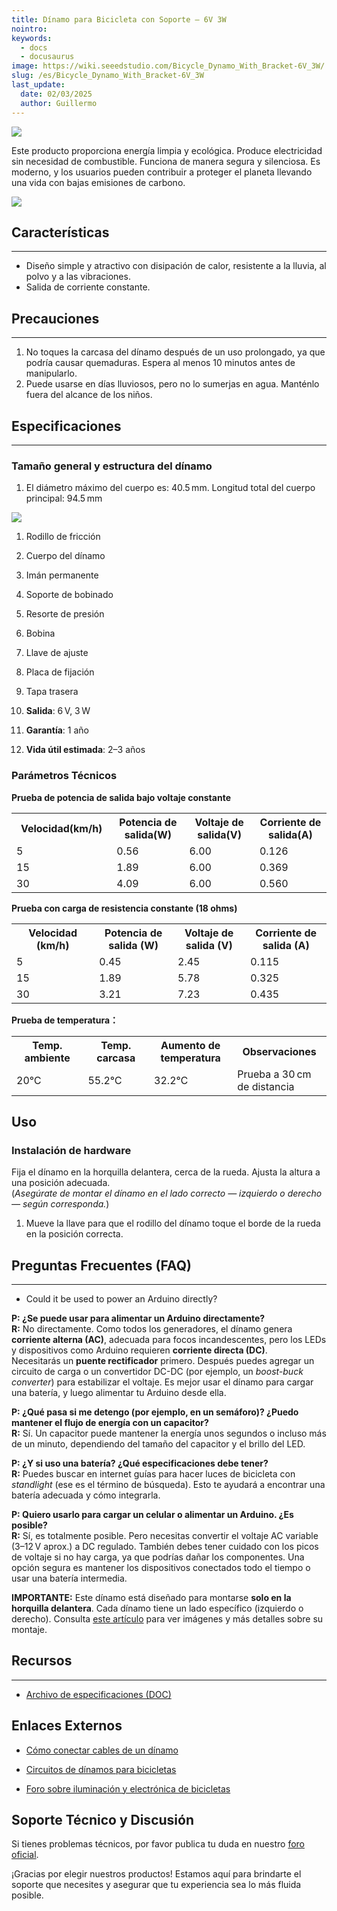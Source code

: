 ```yaml
---
title: Dínamo para Bicicleta con Soporte – 6V 3W
nointro:
keywords:
  - docs
  - docusaurus
image: https://wiki.seeedstudio.com/Bicycle_Dynamo_With_Bracket-6V_3W/
slug: /es/Bicycle_Dynamo_With_Bracket-6V_3W
last_update:
  date: 02/03/2025
  author: Guillermo
---
```

![](http://bz.seeedstudio.com/depot/images/product/Bidynamo.jpg)

Este producto proporciona energía limpia y ecológica. Produce electricidad sin necesidad de combustible. Funciona de manera segura y silenciosa. Es moderno, y los usuarios pueden contribuir a proteger el planeta llevando una vida con bajas emisiones de carbono.

[![](https://files.seeedstudio.com/wiki/Seeed-WiKi/docs/images/300px-Get_One_Now_Banner-ragular.png)](https://www.seeedstudio.com/bicycle-dynamo-with-bracket-6v-3w-p-798.html?cPath=155)

## Características
---
* Diseño simple y atractivo con disipación de calor, resistente a la lluvia, al polvo y a las vibraciones.
* Salida de corriente constante.

## Precauciones
---
1. No toques la carcasa del dínamo después de un uso prolongado, ya que podría causar quemaduras. Espera al menos 10 minutos antes de manipularlo.
2. Puede usarse en días lluviosos, pero no lo sumerjas en agua. Manténlo fuera del alcance de los niños.

##   Especificaciones
---
###   Tamaño general y estructura del dínamo

1. El diámetro máximo del cuerpo es: 40.5 mm. Longitud total del cuerpo principal: 94.5 mm

![](https://files.seeedstudio.com/wiki/Bicycle_Dynamo_With_Bracket-6V_3W/img/Bicycle-spec.JPG)

1. Rodillo de fricción  
2. Cuerpo del dínamo  
3. Imán permanente  
4. Soporte de bobinado  
5. Resorte de presión  
6. Bobina  
7. Llave de ajuste  
8. Placa de fijación  
9. Tapa trasera

2. **Salida**: 6 V, 3 W 

3. **Garantía**: 1 año  

4. **Vida útil estimada**: 2–3 años

### Parámetros Técnicos

**Prueba de potencia de salida bajo voltaje constante**

<table>
  <tbody><tr>
      <th>Velocidad(km/h)
      </th>
      <th>Potencia de salida(W)
      </th>
      <th>Voltaje de salida(V)
      </th>
      <th>Corriente de salida(A)
      </th></tr>
    <tr>
      <td width="200px">5
      </td>
      <td width="200px">0.56
      </td>
      <td width="200px">6.00
      </td>
      <td width="200px">0.126
      </td></tr>
    <tr>
      <td>15
      </td>
      <td>1.89
      </td>
      <td>6.00
      </td>
      <td>0.369
      </td></tr>
    <tr>
      <td>30
      </td>
      <td>4.09
      </td>
      <td>6.00
      </td>
      <td>0.560
      </td></tr></tbody></table>

**Prueba con carga de resistencia constante (18 ohms)**

<table>
  <tbody><tr>
      <th>Velocidad (km/h)
      </th>
      <th>Potencia de salida (W)
      </th>
      <th>Voltaje de salida (V)
      </th>
      <th>Corriente de salida (A)
      </th></tr>
    <tr>
      <td width="200px">5
      </td>
      <td width="200px">0.45
      </td>
      <td width="200px">2.45
      </td>
      <td width="200px">0.115
      </td></tr>
    <tr>
      <td>15
      </td>
      <td>1.89
      </td>
      <td>5.78
      </td>
      <td>0.325
      </td></tr>
    <tr>
      <td>30
      </td>
      <td>3.21
      </td>
      <td>7.23
      </td>
      <td>0.435
      </td></tr></tbody></table>


**Prueba de temperatura：**

<table>
  <tbody><tr>
      <th>Temp. ambiente
      </th>
      <th>Temp. carcasa
      </th>
      <th>Aumento de temperatura
      </th>
      <th>Observaciones
      </th></tr>
    <tr>
      <td width="200px">20℃
      </td>
      <td width="200px">55.2℃
      </td>
      <td width="200px">32.2℃
      </td>
      <td width="200px">Prueba a 30 cm de distancia
      </td></tr></tbody></table>


## Uso

### Instalación de hardware

Fija el dínamo en la horquilla delantera, cerca de la rueda. Ajusta la altura a una posición adecuada.  
(*Asegúrate de montar el dínamo en el lado correcto — izquierdo o derecho — según corresponda.*)

1. Mueve la llave para que el rodillo del dínamo toque el borde de la rueda en la posición correcta.


## Preguntas Frecuentes (FAQ)
---
*   Could it be used to power an Arduino directly?

**P: ¿Se puede usar para alimentar un Arduino directamente?**  
**R:** No directamente. Como todos los generadores, el dínamo genera **corriente alterna (AC)**, adecuada para focos incandescentes, pero los LEDs y dispositivos como Arduino requieren **corriente directa (DC)**.  
Necesitarás un **puente rectificador** primero. Después puedes agregar un circuito de carga o un convertidor DC-DC (por ejemplo, un *boost-buck converter*) para estabilizar el voltaje. Es mejor usar el dínamo para cargar una batería, y luego alimentar tu Arduino desde ella.

**P: ¿Qué pasa si me detengo (por ejemplo, en un semáforo)? ¿Puedo mantener el flujo de energía con un capacitor?**  
**R:** Sí. Un capacitor puede mantener la energía unos segundos o incluso más de un minuto, dependiendo del tamaño del capacitor y el brillo del LED.

**P: ¿Y si uso una batería? ¿Qué especificaciones debe tener?**  
**R:** Puedes buscar en internet guías para hacer luces de bicicleta con *standlight* (ese es el término de búsqueda). Esto te ayudará a encontrar una batería adecuada y cómo integrarla.

**P: Quiero usarlo para cargar un celular o alimentar un Arduino. ¿Es posible?**  
**R:** Sí, es totalmente posible. Pero necesitas convertir el voltaje AC variable (3–12 V aprox.) a DC regulado. También debes tener cuidado con los picos de voltaje si no hay carga, ya que podrías dañar los componentes. Una opción segura es mantener los dispositivos conectados todo el tiempo o usar una batería intermedia.

**IMPORTANTE:** Este dínamo está diseñado para montarse **solo en la horquilla delantera**. Cada dínamo tiene un lado específico (izquierdo o derecho). Consulta [este artículo](https://en.wikipedia.org/wiki/Bottle_dynamo) para ver imágenes y más detalles sobre su montaje.

##   Recursos
---
- [Archivo de especificaciones (DOC)](https://files.seeedstudio.com/wiki/Bicycle_Dynamo_With_Bracket-6V_3W/res/Spec.doc)

## Enlaces Externos

- [Cómo conectar cables de un dínamo](http://www.yellowjersey.org/dami.html)

- [Circuitos de dínamos para bicicletas](http://pilom.com/BicycleElectronics/DynamoCircuits.htm)

- [Foro sobre iluminación y electrónica de bicicletas](http://www.candlepowerforums.com/vb/forumdisplay.php?86-Bicycle)

## Soporte Técnico y Discusión

Si tienes problemas técnicos, por favor publica tu duda en nuestro [foro oficial](http://forum.seeedstudio.com/).

¡Gracias por elegir nuestros productos! Estamos aquí para brindarte el soporte que necesites y asegurar que tu experiencia sea lo más fluida posible.

<div class="button_tech_support_container">
<a href="https://forum.seeedstudio.com/" class="button_forum"></a> 
<a href="https://www.seeedstudio.com/contacts" class="button_email"></a>
</div>

<div class="button_tech_support_container">
<a href="https://discord.gg/eWkprNDMU7" class="button_discord"></a> 
<a href="https://github.com/Seeed-Studio/wiki-documents/discussions/69" class="button_discussion"></a>
</div>